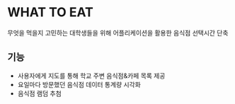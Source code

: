 # WHAT TO EAT
무엇을 먹을지 고민하는 대학생들을 위해 어플리케이션을 활용한 음식점 선택시간 단축  
## 기능
* 사용자에게 지도를 통해 학교 주변 음식점&카페 목록 제공 
* 요일마다 방문했던 음식점 데이터 통계량 시각화
* 음식점 램덤 추첨
